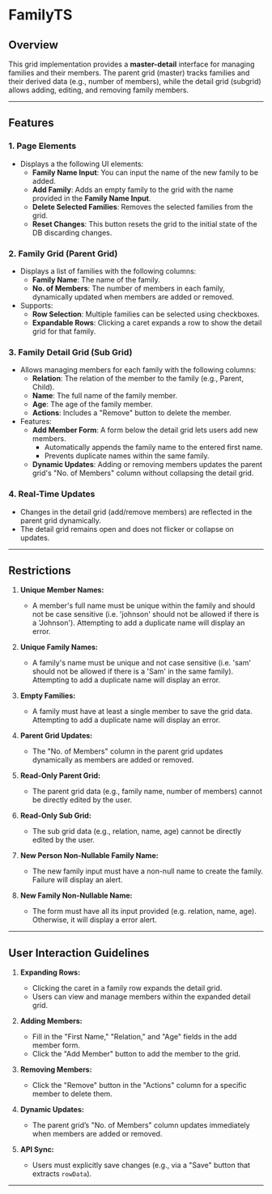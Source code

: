 # FamilyTS

## Overview

This grid implementation provides a **master-detail** interface for managing families and their members. The parent grid (master) tracks families and their derived data (e.g., number of members), while the detail grid (subgrid) allows adding, editing, and removing family members.

---

## Features

### 1. **Page Elements**

- Displays a the following UI elements:
  - **Family Name Input**: You can input the name of the new family to be added.
  - **Add Family**: Adds an empty family to the grid with the name provided in the **Family Name Input**.
  - **Delete Selected Families**: Removes the selected families from the grid.
  - **Reset Changes**: This button resets the grid to the initial state of the DB discarding changes.

### 2. **Family Grid (Parent Grid)**

- Displays a list of families with the following columns:
  - **Family Name**: The name of the family.
  - **No. of Members**: The number of members in each family, dynamically updated when members are added or removed.
- Supports:
  - **Row Selection**: Multiple families can be selected using checkboxes.
  - **Expandable Rows**: Clicking a caret expands a row to show the detail grid for that family.

### 3. **Family Detail Grid (Sub Grid)**

- Allows managing members for each family with the following columns:
  - **Relation**: The relation of the member to the family (e.g., Parent, Child).
  - **Name**: The full name of the family member.
  - **Age**: The age of the family member.
  - **Actions**: Includes a "Remove" button to delete the member.
- Features:
  - **Add Member Form**: A form below the detail grid lets users add new members.
    - Automatically appends the family name to the entered first name.
    - Prevents duplicate names within the same family.
  - **Dynamic Updates**: Adding or removing members updates the parent grid's "No. of Members" column without collapsing the detail grid.

### 4. **Real-Time Updates**

- Changes in the detail grid (add/remove members) are reflected in the parent grid dynamically.
- The detail grid remains open and does not flicker or collapse on updates.

---

## Restrictions

1. **Unique Member Names:**

   - A member's full name must be unique within the family and should not be case sensitive (i.e. 'johnson' should not be allowed if there is a 'Johnson'). Attempting to add a duplicate name will display an error.

2. **Unique Family Names:**

   - A family's name must be unique and not case sensitive (i.e. 'sam' should not be allowed if there is a 'Sam' in the same family). Attempting to add a duplicate name will display an error.

3. **Empty Families:**

   - A family must have at least a single member to save the grid data. Attempting to add a duplicate name will display an error.

4. **Parent Grid Updates:**

   - The "No. of Members" column in the parent grid updates dynamically as members are added or removed.

5. **Read-Only Parent Grid:**

   - The parent grid data (e.g., family name, number of members) cannot be directly edited by the user.

6. **Read-Only Sub Grid:**

   - The sub grid data (e.g., relation, name, age) cannot be directly edited by the user.

7. **New Person Non-Nullable Family Name:**

   - The new family input must have a non-null name to create the family. Failure will display an alert.

8. **New Family Non-Nullable Name:**
   - The form must have all its input provided (e.g. relation, name, age). Otherwise, it will display a error alert.

---

## User Interaction Guidelines

1. **Expanding Rows:**

   - Clicking the caret in a family row expands the detail grid.
   - Users can view and manage members within the expanded detail grid.

2. **Adding Members:**

   - Fill in the "First Name," "Relation," and "Age" fields in the add member form.
   - Click the "Add Member" button to add the member to the grid.

3. **Removing Members:**

   - Click the "Remove" button in the "Actions" column for a specific member to delete them.

4. **Dynamic Updates:**

   - The parent grid’s "No. of Members" column updates immediately when members are added or removed.

5. **API Sync:**
   - Users must explicitly save changes (e.g., via a "Save" button that extracts `rowData`).

---
